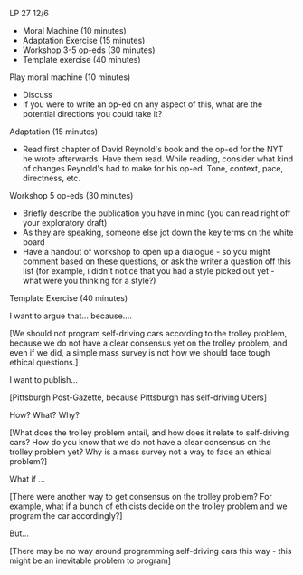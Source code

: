 LP 27
12/6

- Moral Machine (10 minutes)
- Adaptation Exercise (15 minutes)
- Workshop 3-5 op-eds (30 minutes)
- Template exercise (40 minutes)

Play moral machine (10 minutes)
- Discuss
- If you were to write an op-ed on any aspect of this, what are the potential directions you could take it?

Adaptation (15 minutes)
- Read first chapter of David Reynold's book and the op-ed for the NYT he wrote afterwards. Have them read. While reading, consider what kind of changes Reynold's had to make for his op-ed. Tone, context, pace, directness, etc.

Workshop 5 op-eds (30 minutes)
- Briefly describe the publication you have in mind (you can read right off your exploratory draft)
- As they are speaking, someone else jot down the key terms on the white board
- Have a handout of workshop to open up a dialogue - so you might comment based on these questions, or ask the writer a question off this list (for example, i didn't notice that you had a style picked out yet - what were you thinking for a style?)

Template Exercise (40 minutes)

I want to argue that... because....

[We should not program self-driving cars according to the trolley problem, because we do not have a clear consensus yet on the trolley problem, and even if we did, a simple mass survey is not how we should face tough ethical questions.]

I want to publish...

[Pittsburgh Post-Gazette, because Pittsburgh has self-driving Ubers]

How? What? Why?

[What does the trolley problem entail, and how does it relate to self-driving cars? How do you know that we do not have a clear consensus on the trolley problem yet? Why is a mass survey not a way to face an ethical problem?]

What if ...

[There were another way to get consensus on the trolley problem? For example, what if a bunch of ethicists decide on the trolley problem and we program the car accordingly?]

But...

[There may be no way around programming self-driving cars this way - this might be an inevitable problem to program]
